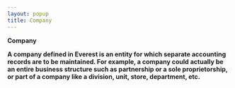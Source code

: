 ```yaml
---
layout: popup
title: Company
---
```



****Company****


**A company defined in **Everest** is an entity for which separate accounting records are to be maintained. For example, a company could actually be an entire business structure such as partnership or a sole proprietorship, or part of a company like a division, unit, store, department, etc.**
